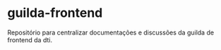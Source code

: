 # guilda-frontend
Repositório para centralizar documentações e discussões da guilda de frontend da dti.
